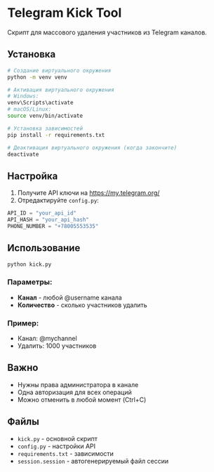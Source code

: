 # Telegram Kick Tool

Скрипт для массового удаления участников из Telegram каналов.

## Установка

```bash
# Создание виртуального окружения
python -m venv venv

# Активация виртуального окружения
# Windows:
venv\Scripts\activate
# macOS/Linux:
source venv/bin/activate

# Установка зависимостей
pip install -r requirements.txt

# Деактивация виртуального окружения (когда закончите)
deactivate
```

## Настройка

1. Получите API ключи на https://my.telegram.org/
2. Отредактируйте `config.py`:
```python
API_ID = "your_api_id"
API_HASH = "your_api_hash" 
PHONE_NUMBER = "+78005553535"
```

## Использование

```bash
python kick.py
```

### Параметры:
- **Канал** - любой @username канала
- **Количество** - сколько участников удалить

### Пример:
- Канал: @mychannel
- Удалить: 1000 участников

## Важно

- Нужны права администратора в канале
- Одна авторизация для всех операций
- Можно отменить в любой момент (Ctrl+C)

## Файлы

- `kick.py` - основной скрипт
- `config.py` - настройки API
- `requirements.txt` - зависимости
- `session.session` - автогенерируемый файл сессии
